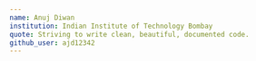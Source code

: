 ```yaml
---
name: Anuj Diwan
institution: Indian Institute of Technology Bombay
quote: Striving to write clean, beautiful, documented code.
github_user: ajd12342
---
```

